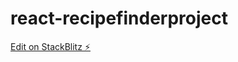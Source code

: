 # react-recipefinderproject

[Edit on StackBlitz ⚡️](https://stackblitz.com/edit/react-recipefinderproject)